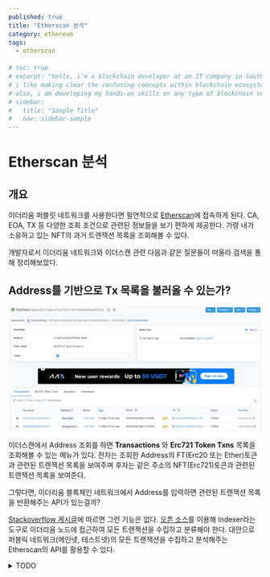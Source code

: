 ```yaml
---
published: true
title: "Etherscan 분석"
category: ethereum
tags:
  - etherscan

# toc: true
# excerpt: "hello, i'm a blockchain developer at an IT company in South Korea.
# i like making clear the confusing concepts within blockchain ecosystem.
# also, i am developing my hands-on skills on any type of blockchain service."
# sidebar:
#   title: "Sample Title"
#   nav: sidebar-sample
---
```


# Etherscan 분석

## 개요

이더리움 퍼블릿 네트워크를 사용한다면 필연적으로 [Etherscan](https://etherscan.io/)에 접속하게 된다. 
CA, EOA, TX 등 다양한 조회 조건으로 관련된 정보들을 보기 편하게 제공한다. 가령 내가 소유하고 있는 NFT의 과거 트랜잭션 목록을 조회해볼 수 있다.

개발자로서 이더리움 네트워크와 이더스캔 관련 다음과 같은 질문들이 떠올라 검색을 통해 정리해보았다.

## Address를 기반으로 Tx 목록을 불러올 수 있는가?

![](../assets/images/2022-01-18-14-30-18.png)

이더스캔에서 Address 조회를 하면 **Transactions** 와 **Erc721 Token Txns** 목록을 조회해볼 수 있는 메뉴가 있다. 
전자는 조회한 Address의 FT(Erc20 또는 Ether)토큰과 관련된 트랜잭션 목록을 보여주며
후자는 같은 주소의 NFT(Erc721)토큰과 관련된 트랜잭션 목록을 보여준다.

그렇다면, 이더리움 블록체인 네트워크에서 Address를 입력하면 관련된 트랜잭션 목록을 반환해주는 API가 있는걸까?

[Stackoverflow 게시글](https://stackoverflow.com/questions/36291117/how-to-get-ethereum-transaction-list-by-address)에 따르면 그런 기능은 없다.
[오픈 소스](https://github.com/Adamant-im/ETH-transactions-storage)를 이용해 Indexer라는 도구로 이더리움 노드에 접근하여 모든 트랜잭션을 수집하고 분류해야 한다.
대안으로 퍼블릭 네트워크(메인넷, 테스트넷)의 모든 트랜잭션을 수집하고 분석해주는 Etherscan의 API를 활용할 수 있다.

<details>
<summary>TODO</summary>
<div markdown="1">

스택오버플로우의 게시글을 더 정확히 이해하기 위해 직접 분석해봐야할 것들:

* 이더리움 노드 API 분석
* Erc20, Erc721 API 분석

</div>
</details>